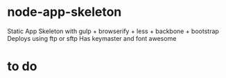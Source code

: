 # node-app-skeleton
Static App Skeleton with gulp + browserify + less + backbone + bootstrap
Deploys using ftp or sftp
Has keymaster and font awesome

# to do